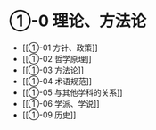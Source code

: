 # ①-0 理论、方法论

- [[①-01 方针、政策]]
- [[①-02 哲学原理]]
- [[①-03 方法论]]
- [[①-04 术语规范]]
- [[①-05 与其他学科的关系]]
- [[①-06 学派、学说]]
- [[①-09 历史]]
